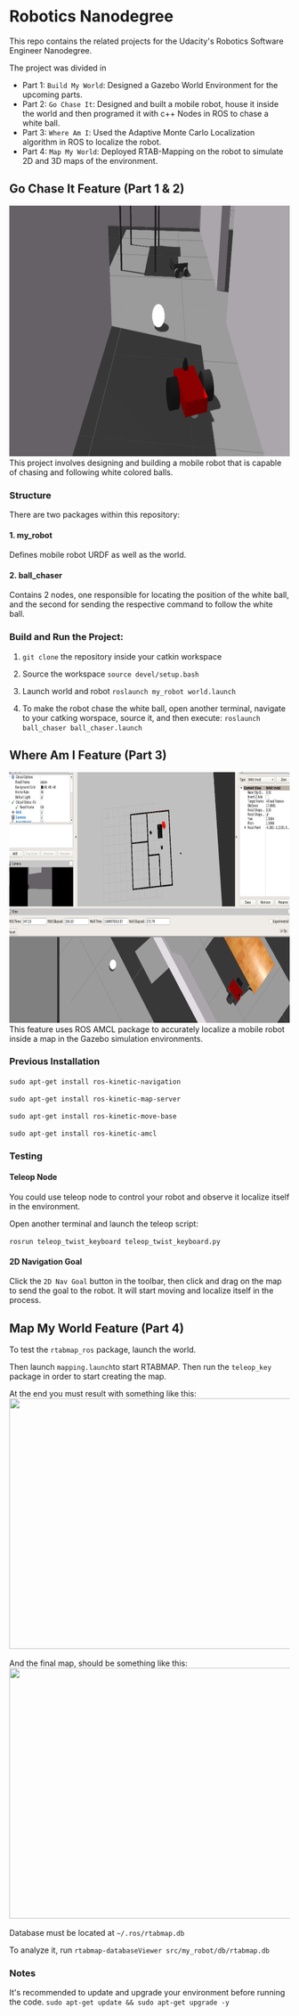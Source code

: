 # Robotics Nanodegree
This repo contains the related projects for the Udacity's Robotics Software Engineer Nanodegree.

The project was divided in 
* Part 1: `Build My World`: Designed a Gazebo World Environment for the upcoming parts.
* Part 2: `Go Chase It`: Designed and built a mobile robot, house it inside the world and then programed it with c++ Nodes in ROS to chase a white ball.
* Part 3: `Where Am I`: Used the Adaptive Monte Carlo Localization algorithm in ROS to localize the robot.
* Part 4: `Map My World`: Deployed RTAB-Mapping on the robot to simulate 2D and 3D maps of the environment.


## Go Chase It Feature (Part 1 & 2)

<img src= "https://github.com/yesusbc/RoboND-Go-Chase-It/blob/master/visualize/gochaseit3.png" width="793" height="450">
This project involves designing and building a mobile robot that is capable of chasing and following white colored balls.

### Structure
There are two packages within this repository:

#### 1. my_robot
Defines mobile robot URDF as well as the world.

#### 2. ball_chaser
Contains 2 nodes, one responsible for locating the position of the white ball, and the second for sending the respective command to follow the white ball.


### Build and Run the Project:

1. `git clone` the repository inside your catkin workspace

1. Source the workspace
`source devel/setup.bash`

1. Launch world and robot
`roslaunch my_robot world.launch`

1. To make the robot chase the white ball, open another terminal, navigate to your catking worspace, source it, and then execute:
`roslaunch ball_chaser ball_chaser.launch`



## Where Am I Feature (Part 3)
<img src= "https://github.com/yesusbc/RoboND-Go-Chase-It/blob/master/visualize/whereAmIPic.png" width="793" height="450">
This feature uses ROS AMCL package to accurately localize a mobile robot inside a map in the Gazebo simulation environments.

### Previous Installation
`sudo apt-get install ros-kinetic-navigation`

`sudo apt-get install ros-kinetic-map-server`

`sudo apt-get install ros-kinetic-move-base`

`sudo apt-get install ros-kinetic-amcl`

### Testing
#### Teleop Node
You could use teleop node to control your robot and observe it localize itself in the environment.

Open another terminal and launch the teleop script:

`rosrun teleop_twist_keyboard teleop_twist_keyboard.py`

#### 2D Navigation Goal
Click the `2D Nav Goal` button in the toolbar, then click and drag on the map to send the goal to the robot. It will start moving and localize itself in the process.

## Map My World Feature (Part 4)
To test the `rtabmap_ros` package, launch the world.

Then launch `mapping.launch`to start RTABMAP.
Then run the `teleop_key` package in order to start creating the map.

At the end you must result with something like this:
<img src= "https://github.com/yesusbc/Robotics-ND/blob/master/visualize/map3.png" width="793" height="450">

And the final map, should be something like this:
<img src= "https://github.com/yesusbc/Robotics-ND/blob/master/visualize/map2.png" width="793" height="450">

Database must be located at `~/.ros/rtabmap.db`

To analyze it, run
	`rtabmap-databaseViewer src/my_robot/db/rtabmap.db`


### Notes
It's recommended to update and upgrade your environment before running the code.
`sudo apt-get update && sudo apt-get upgrade -y`
